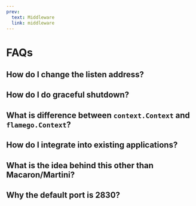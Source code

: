 ```yaml
---
prev:
  text: Middleware
  link: middleware
---
```


# FAQs

## How do I change the listen address?

## How do I do graceful shutdown?

## What is difference between `context.Context` and `flamego.Context`?

## How do I integrate into existing applications?

## What is the idea behind this other than Macaron/Martini?

## Why the default port is 2830?
